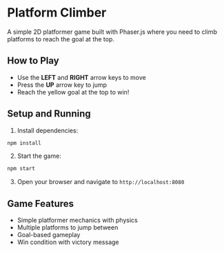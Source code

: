 # Platform Climber

A simple 2D platformer game built with Phaser.js where you need to climb platforms to reach the goal at the top.

## How to Play

- Use the **LEFT** and **RIGHT** arrow keys to move
- Press the **UP** arrow key to jump
- Reach the yellow goal at the top to win!

## Setup and Running

1. Install dependencies:
```bash
npm install
```

2. Start the game:
```bash
npm start
```

3. Open your browser and navigate to `http://localhost:8080`

## Game Features

- Simple platformer mechanics with physics
- Multiple platforms to jump between
- Goal-based gameplay
- Win condition with victory message 